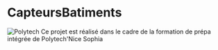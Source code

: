 # CapteursBatiments
![Polytech](http://www.polytechnice.fr/jahia/jsp/jahia/templates/inc/img/polytech_nicesophia.png) 
Ce projet est réalisé dans le cadre de la formation de prépa intégrée de Polytech'Nice Sophia 
